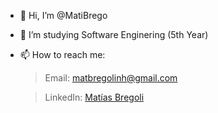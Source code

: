 - 👋 Hi, I’m @MatiBrego
- 🌱 I’m studying Software Enginering (5th Year)
- 📫 How to reach me:

   > Email: matbregolinh@gmail.com 

   > LinkedIn: [Matías Bregoli](https://www.linkedin.com/in/mat%C3%ADas-bregoli-a8b19a217)
        

<!---
MatiBrego/MatiBrego is a ✨ special ✨ repository because its `README.md` (this file) appears on your GitHub profile.
You can click the Preview link to take a look at your changes.
--->
